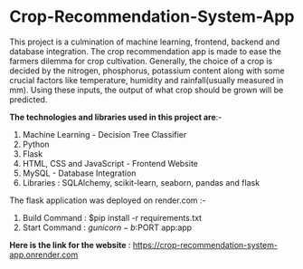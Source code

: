 ﻿# Crop-Recommendation-System-App
This project is a culmination of machine learning, frontend, backend and database integration.
The crop recommendation app is made to ease the farmers dilemma for crop cultivation. Generally, the choice of a crop is decided by the nitrogen, phosphorus, potassium content along with some crucial factors like temperature, humidity and rainfall(usually measured in mm). 
Using these inputs, the output of what crop should be grown will be predicted.

**The technologies and libraries used in this project are**:-
1. Machine Learning - Decision Tree Classifier
2. Python
3. Flask
4. HTML, CSS and JavaScript - Frontend Website
5. MySQL - Database Integration
6. Libraries : SQLAlchemy, scikit-learn, seaborn, pandas and flask

The flask application was deployed on render.com :-
1. Build Command : $pip install -r requirements.txt
2. Start Command : $gunicorn -b :$PORT app:app

**Here is the link for the website** : https://crop-recommendation-system-app.onrender.com
